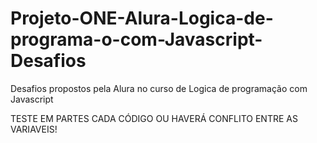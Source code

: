# Projeto-ONE-Alura-Logica-de-programa-o-com-Javascript-Desafios
Desafios propostos pela Alura no curso de Logica de programação com Javascript

TESTE EM PARTES CADA CÓDIGO OU HAVERÁ CONFLITO ENTRE AS VARIAVEIS!
